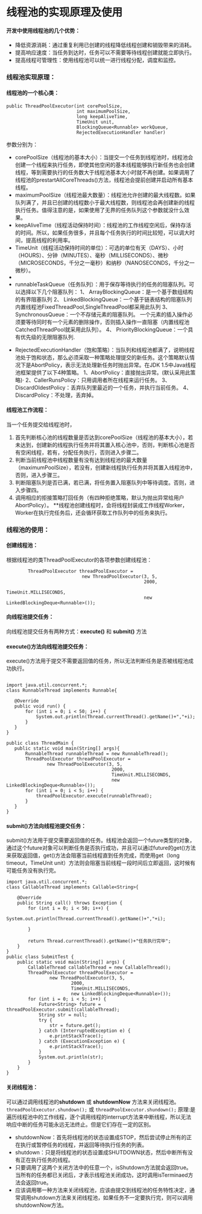 #   线程池的实现原理及使用
####     开发中使用线程池的几个优势：

 - 降低资源消耗：通过重复利用已创建的线程降低线程创建和销毁带来的消耗。
 - 提高响应速度：当任务到达时，任务可以不需要等待线程创建就能立即执行。
 - 提高线程可管理性：使用线程池可以统一进行线程分配，调度和监控。

###	线程池实现原理：
####     线程池的一个核心类：
```
public ThreadPoolExecutor(int corePoolSize,
						  int maximumPoolSize,
						  long keepAliveTime,
						  TimeUnit unit,
						  BlockingQueue<Runnable> workQueue,
						  RejectedExecutionHandler handler)
```
参数分别为：
 - corePoolSize（线程池的基本大小）：当提交一个任务到线程池时，线程池会创建一个线程来执行任务，即使其他空闲的基本线程能够执行新任务也会创建线程，等到需要执行的任务数大于线程池基本大小时就不再创建。如果调用了线程池的prestartAllCoreThreads()方法，线程池会提前创建并启动所有基本线程。
 - maximumPoolSize（线程池最大数量）：线程池允许创建的最大线程数。如果队列满了，并且已创建的线程数小于最大线程数，则线程池会再创建新的线程执行任务。值得注意的是，如果使用了无界的任务队列这个参数就没什么效果。
 - keepAliveTime（线程活动保持时间）：线程池的工作线程空闲后，保持存活的时间。所以，如果任务很多，并且每个任务执行的时间比较短，可以调大时间，提高线程的利用率。
 - TimeUnit（线程活动保持时间的单位）：可选的单位有天（DAYS）、小时（HOURS）、分钟（MINUTES）、毫秒（MILLISECONDS）、微秒（MICROSECONDS，千分之一毫秒）和纳秒（NANOSECONDS，千分之一微秒）。
 - 
 - runnableTaskQueue（任务队列）：用于保存等待执行的任务的阻塞队列。可以选择以下几个阻塞队列：
     1、 ArrayBlockingQueue：是一个基于数组结构的有界阻塞队列
       2、 LinkedBlockingQueue：一个基于链表结构的阻塞队列
      内置线程池FixedThreadPool,SingleThreadPool都采用此队列
      3、SynchronousQueue：一个不存储元素的阻塞队列。
     一个元素的插入操作必须要等待同时有一个元素的删除操作，否则插入操作一直阻塞（内置线程池CatchedThreadPool就采用此队列）。
     4、 PriorityBlockingQueue：一个具有优先级的无限阻塞队列.
* RejectedExecutionHandler（饱和策略）：当队列和线程池都满了，说明线程池处于饱和状态，那么必须采取一种策略处理提交的新任务。这个策略默认情况下是AbortPolicy，表示无法处理新任务时抛出异常。在JDK 1.5中Java线程池框架提供了以下4种策略。
  1、AbortPolicy：直接抛出异常。(默认采用此策略)·
  2、CallerRunsPolicy：只用调用者所在线程来运行任务。 
  3、DiscardOldestPolicy：丢弃队列里最近的一个任务，并执行当前任务。 
  4、DiscardPolicy：不处理，丢弃掉。
####     线程池工作流程：
当一个任务提交给线程池时，

1. 首先判断核心池的线程数量是否达到corePoolSize（线程池的基本大小），若未达到，创建新的线程执行任务并将其置入核心池中，否则，判断核心池是否有空闲线程，若有，分配任务执行，否则进入步骤二。
2. 判断当前线程池中线程数量有没有达到线程池的最大数量（maximumPoolSize），若没有，创建新线程执行任务并将其置入线程池中，否则，进入步骤三。
3. 判断阻塞队列是否已满，若已满，将任务置入阻塞队列中等待调度。否则，进入步骤四。
4. 调用相应的拒接策略打回任务（有四种拒绝策略，默认为抛出异常给用户AbortPolicy）。
    **线程池创建线程时，会将线程封装成工作线程Worker，Worker在执行完任务后，还会循环获取工作队列中的任务来执行。
###	线程池的使用：
####    创建线程池：
根据线程池的类ThreadPoolExecutor的各项参数创建线程池：
```
        ThreadPoolExecutor threadPoolExecutor =
        					new ThreadPoolExecutor(3, 5,
                                     			   2000,
                                        		   TimeUnit.MILLISECONDS,
                                        		   new LinkedBlockingDeque<Runnable>());
```
####   向线程池提交任务：
向线程池提交任务有两种方式：**execute()** 和  **submit()** 方法
####   execute()方法向线程池提交任务：
 execute()方法用于提交不需要返回值的任务，所以无法判断任务是否被线程池成功执行。
 ```
 
import java.util.concurrent.*;
class RunnableThread implements Runnable{

    @Override
    public void run() {
        for (int i = 0; i < 50; i++) {
            System.out.println(Thread.currentThread().getName()+","+i);
        }
    }
}

public class ThreadMain {
    public static void main(String[] args){
        RunnableThread runnableThread = new RunnableThread();
        ThreadPoolExecutor threadPoolExecutor =
                new ThreadPoolExecutor(3, 5,
                                        2000,
                                        TimeUnit.MILLISECONDS,
                                        new LinkedBlockingDeque<Runnable>());
        for (int i = 0; i < 5; i++) {
            threadPoolExecutor.execute(runnableThread);
        }
    }
}
 ```
####   submit()方法向线程池提交任务：
submit()方法用于提交需要返回值的任务。线程池会返回一个future类型的对象，通过这个future对象可以判断任务是否执行成功，并且可以通过future的get()方法来获取返回值，get()方法会阻塞当前线程直到任务完成，而使用get（long timeout，TimeUnit unit）方法则会阻塞当前线程一段时间后立即返回，这时候有可能任务没有执行完。
```
import java.util.concurrent.*;
class CallableThread implements Callable<String>{

    @Override
    public String call() throws Exception {
        for (int i = 0; i < 50; i++) {
            System.out.println(Thread.currentThread().getName()+","+i);

        }

        return Thread.currentThread().getName()+"任务执行完毕";
    }
}
public class SubmitTest {
    public static void main(String[] args) {
        CallableThread callableThread = new CallableThread();
        ThreadPoolExecutor threadPoolExecutor =
                new ThreadPoolExecutor(3, 5,
                        2000,
                        TimeUnit.MILLISECONDS,
                        new LinkedBlockingDeque<Runnable>());
        for (int i = 0; i < 5; i++) {
            Future<String> future = threadPoolExecutor.submit(callableThread);
            String str = null;
            try {
                str = future.get();
            } catch (InterruptedException e) {
                e.printStackTrace();
            } catch (ExecutionException e) {
                e.printStackTrace();
            }
            System.out.println(str);
        }
    }
}

```
####   关闭线程池：

可以通过调用线程池的**shutdown** 或 **shutdownNow** 方法来关闭线程池。
 `threadPoolExecutor.shundown();`
 或
 `threadPoolExecutor.shundown();`
原理:是遍历线程池中的工作线程，逐个调用线程的interrupt方法来中断线程，所以无法响应中断的任务可能永远无法终止。但是它们存在一定的区别。
 - shutdownNow：首先将线程池的状态设置成STOP，然后尝试停止所有的正在执行或暂停任务的线程，并返回等待执行任务的列表。
 - shutdown：只是将线程池的状态设置成SHUTDOWN状态，然后中断所有没有正在执行任务的线程。
 - 只要调用了这两个关闭方法中的任意一个，isShutdown方法就会返回true。当所有的任务都已关闭后，才表示线程池关闭成功，这时调用isTerminaed方法会返回true。
 - 应该调用哪一种方法来关闭线程池，应该由提交到线程池的任务特性决定，通常调用shutdown方法来关闭线程池，如果任务不一定要执行完，则可以调用shutdownNow方法。
